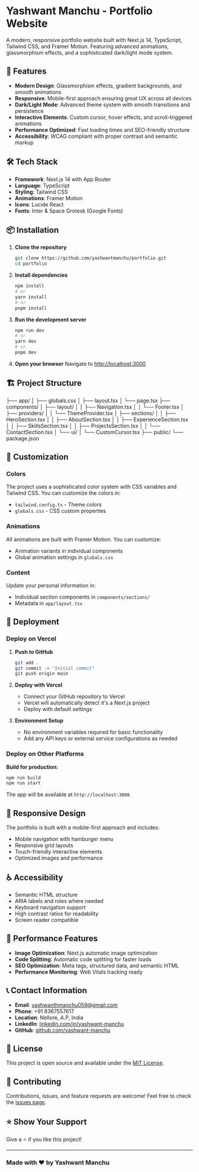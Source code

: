 # Yashwant Manchu - Portfolio Website

A modern, responsive portfolio website built with Next.js 14, TypeScript, Tailwind CSS, and Framer Motion. Featuring advanced animations, glassmorphism effects, and a sophisticated dark/light mode system.

## 🚀 Features

- **Modern Design**: Glassmorphism effects, gradient backgrounds, and smooth animations
- **Responsive**: Mobile-first approach ensuring great UX across all devices
- **Dark/Light Mode**: Advanced theme system with smooth transitions and persistence
- **Interactive Elements**: Custom cursor, hover effects, and scroll-triggered animations
- **Performance Optimized**: Fast loading times and SEO-friendly structure
- **Accessibility**: WCAG compliant with proper contrast and semantic markup

## 🛠️ Tech Stack

- **Framework**: Next.js 14 with App Router
- **Language**: TypeScript
- **Styling**: Tailwind CSS
- **Animations**: Framer Motion
- **Icons**: Lucide React
- **Fonts**: Inter & Space Grotesk (Google Fonts)

## 📦 Installation

1. **Clone the repository**

   ```bash
   git clone https://github.com/yashwantmanchu/portfolio.git
   cd portfolio
   ```

2. **Install dependencies**

   ```bash
   npm install
   # or
   yarn install
   # or
   pnpm install
   ```

3. **Run the development server**

   ```bash
   npm run dev
   # or
   yarn dev
   # or
   pnpm dev
   ```

4. **Open your browser**
   Navigate to [http://localhost:3000](http://localhost:3000)

## 🏗️ Project Structure

├── app/
│   ├── globals.css
│   ├── layout.tsx
│   └── page.tsx
├── components/
│   ├── layout/
│   │   ├── Navigation.tsx
│   │   └── Footer.tsx
│   ├── providers/
│   │   └── ThemeProvider.tsx
│   ├── sections/
│   │   ├── HeroSection.tsx
│   │   ├── AboutSection.tsx
│   │   ├── ExperienceSection.tsx
│   │   ├── SkillsSection.tsx
│   │   ├── ProjectsSection.tsx
│   │   └── ContactSection.tsx
│   └── ui/
│       └── CustomCursor.tsx
├── public/
└── package.json

## 🎨 Customization

### Colors

The project uses a sophisticated color system with CSS variables and Tailwind CSS. You can customize the colors in:

- `tailwind.config.ts` - Theme colors
- `globals.css` - CSS custom properties

### Animations

All animations are built with Framer Motion. You can customize:

- Animation variants in individual components
- Global animation settings in `globals.css`

### Content

Update your personal information in:

- Individual section components in `components/sections/`
- Metadata in `app/layout.tsx`

## 🚀 Deployment

### Deploy on Vercel

1. **Push to GitHub**

   ```bash
   git add .
   git commit -m "Initial commit"
   git push origin main
   ```

2. **Deploy with Vercel**
   - Connect your GitHub repository to Vercel
   - Vercel will automatically detect it's a Next.js project
   - Deploy with default settings

3. **Environment Setup**
   - No environment variables required for basic functionality
   - Add any API keys or external service configurations as needed

### Deploy on Other Platforms

**Build for production:**

```bash
npm run build
npm run start
```

The app will be available at `http://localhost:3000`

## 📱 Responsive Design

The portfolio is built with a mobile-first approach and includes:

- Mobile navigation with hamburger menu
- Responsive grid layouts
- Touch-friendly interactive elements
- Optimized images and performance

## ♿ Accessibility

- Semantic HTML structure
- ARIA labels and roles where needed
- Keyboard navigation support
- High contrast ratios for readability
- Screen reader compatible

## 🔧 Performance Features

- **Image Optimization**: Next.js automatic image optimization
- **Code Splitting**: Automatic code splitting for faster loads
- **SEO Optimization**: Meta tags, structured data, and semantic HTML
- **Performance Monitoring**: Web Vitals tracking ready

## 📞 Contact Information

- **Email**: <yashwanthmanchu059@gmail.com>
- **Phone**: +91 8367557617
- **Location**: Nellore, A.P, India
- **LinkedIn**: [linkedin.com/in/yashwant-manchu](https://linkedin.com/in/yashwant-manchu)
- **GitHub**: [github.com/yashwant-manchu](https://github.com/yashwant-manchu)

## 📄 License

This project is open source and available under the [MIT License](LICENSE).

## 🤝 Contributing

Contributions, issues, and feature requests are welcome! Feel free to check the [issues page](https://github.com/yashwantmanchu/portfolio/issues).

## ⭐ Show Your Support

Give a ⭐️ if you like this project!

---

### Made with ❤️ by Yashwant Manchu

